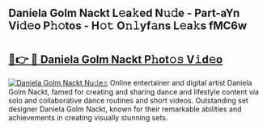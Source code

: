## Daniela Golm Nackt L𝚎a𝚔ed N𝚞𝚍e - Part-aYn Vi𝚍𝚎o P𝚑𝚘tos - H𝚘𝚝 O𝚗𝚕yf𝚊ns L𝚎a𝚔s fMC6w

# <h2><a href="http://kfe1w8.oniu.top/?m=Daniela+Golm+Nackt">🔗👉 🔴 Daniela Golm Nackt P𝚑ot𝚘𝚜 V𝚒d𝚎o</a></h2>

[![Daniela Golm Nackt Nu𝚍e𝚜](https://i.imgur.com/0qMVB7G.gif)](http://kfe1w8.oniu.top/?m=Daniela+Golm+Nackt)
Online entertainer and digital artist Daniela Golm Nackt, famed for creating and sharing dance and lifestyle content via solo and collaborative dance routines and short videos. Outstanding set designer Daniela Golm Nackt, known for their remarkable abilities and achievements in creating visually stunning sets.  
